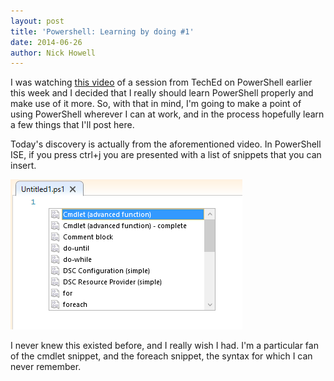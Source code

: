```yaml
---
layout: post
title: 'Powershell: Learning by doing #1'
date: 2014-06-26
author: Nick Howell
---
```

I was watching [this video](http://channel9.msdn.com/Events/TechEd/NorthAmerica/2014/DCIM-B318#fbid=) of a session from TechEd on PowerShell earlier this week and I decided that I really should learn PowerShell properly and make use of it more. So, with that in mind, I'm going to make a point of using PowerShell wherever I can at work, and in the process hopefully learn a few things that I'll post here.



Today's discovery is actually from the aforementioned video. In PowerShell ISE, if you press ctrl+j you are presented with a list of snippets that you can insert.

![powershellise](/assets/images/2015/02/powershellise.png)

 

I never knew this existed before, and I really wish I had. I'm a particular fan of the cmdlet snippet, and the foreach snippet, the syntax for which I can never remember.

 
